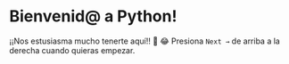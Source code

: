 # Bienvenid@ a Python!

¡¡Nos estusiasma mucho tenerte aquí!! 🎉 😂
Presiona `Next →` de arriba a la derecha cuando quieras empezar.
